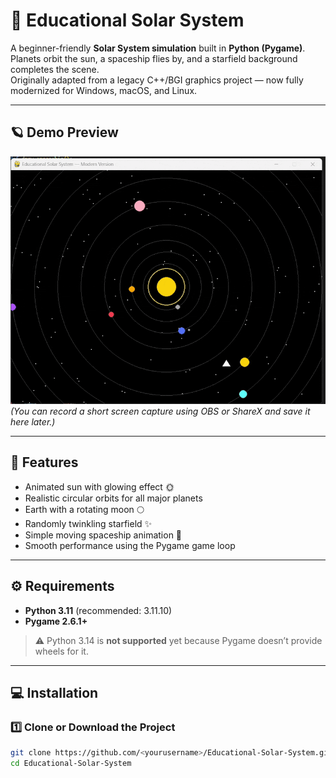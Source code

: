 # 🌌 Educational Solar System

A beginner-friendly **Solar System simulation** built in **Python (Pygame)**.  
Planets orbit the sun, a spaceship flies by, and a starfield background completes the scene.  
Originally adapted from a legacy C++/BGI graphics project — now fully modernized for Windows, macOS, and Linux.

---

## 🪐 Demo Preview
![Solar System Demo](assets/demo.gif)  
*(You can record a short screen capture using OBS or ShareX and save it here later.)*

---

## 🧰 Features
- Animated sun with glowing effect 🌞  
- Realistic circular orbits for all major planets  
- Earth with a rotating moon 🌕  
- Randomly twinkling starfield ✨  
- Simple moving spaceship animation 🚀  
- Smooth performance using the Pygame game loop  

---

## ⚙️ Requirements
- **Python 3.11** (recommended: 3.11.10)
- **Pygame 2.6.1+**

> ⚠️ Python 3.14 is **not supported** yet because Pygame doesn’t provide wheels for it.

---

## 💻 Installation

### 1️⃣ Clone or Download the Project
```bash
git clone https://github.com/<yourusername>/Educational-Solar-System.git
cd Educational-Solar-System
